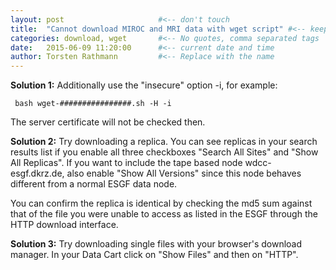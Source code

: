 ```yaml
---
layout: post                     #<-- don't touch
title:  "Cannot download MIROC and MRI data with wget script" #<-- keep the quotes " ... "
categories: download, wget       #<-- No quotes, comma separated tags
date:   2015-06-09 11:20:00      #<-- current date and time
author: Torsten Rathmann         #<-- Replace with the name
---
```


**Solution 1:** Additionally use the "insecure" option -i, for example:

     bash wget-################.sh -H -i 

The server certificate will not be checked then.

**Solution 2:** Try downloading a replica. You can see replicas in your search results list if you enable all three checkboxes "Search All Sites" and "Show All Replicas". If you want to include the tape based node wdcc-esgf.dkrz.de, also enable "Show All Versions" since this node behaves different from a normal ESGF data node.

You can confirm the replica is identical by checking the md5 sum against that of the file you were unable to access as listed in the ESGF through the HTTP download interface.

**Solution 3:** Try downloading single files with your browser's download manager. In your Data Cart click on "Show Files" and then on "HTTP". 


